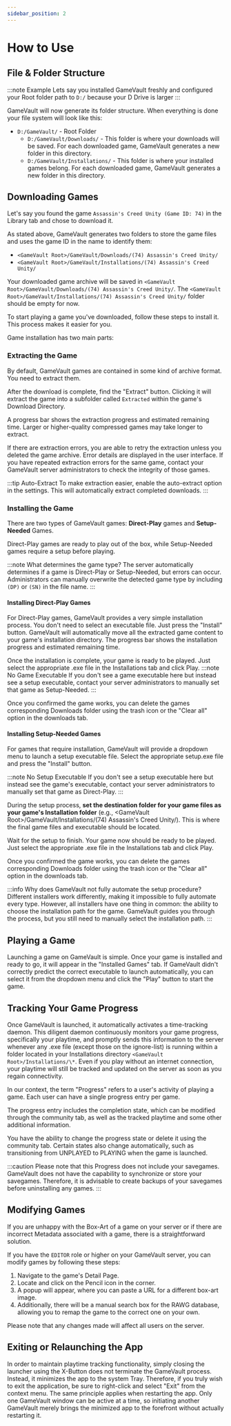 ```yaml
---
sidebar_position: 2
---
```


# How to Use

## File & Folder Structure

:::note Example
Lets say you installed GameVault freshly and configured your Root folder path to `D:/` because your D Drive is larger
:::

GameVault will now generate its folder structure. When everything is done your file system will look like this:

- `D:/GameVault/` - Root Folder
  - `D:/GameVault/Downloads/` - This folder is where your downloads will be saved. For each downloaded game, GameVault generates a new folder in this directory.
  - `D:/GameVault/Installations/` - This folder is where your installed games belong. For each downloaded game, GameVault generates a new folder in this directory.

## Downloading Games

Let's say you found the game `Assassin's Creed Unity (Game ID: 74)` in the Library tab and chose to download it.

As stated above, GameVault generates two folders to store the game files and uses the game ID in the name to identify them:

- `<GameVault Root>/GameVault/Downloads/(74) Assassin's Creed Unity/`
- `<GameVault Root>/GameVault/Installations/(74) Assassin's Creed Unity/`

Your downloaded game archive will be saved in `<GameVault Root>/GameVault/Downloads/(74) Assassin's Creed Unity/`. The `<GameVault Root>/GameVault/Installations/(74) Assassin's Creed Unity/` folder should be empty for now.

To start playing a game you've downloaded, follow these steps to install it. This process makes it easier for you.

Game installation has two main parts:

### Extracting the Game

By default, GameVault games are contained in some kind of archive format. You need to extract them.

After the download is complete, find the "Extract" button. Clicking it will extract the game into a subfolder called `Extracted` within the game's Download Directory.

A progress bar shows the extraction progress and estimated remaining time. Larger or higher-quality compressed games may take longer to extract.

If there are extraction errors, you are able to retry the extraction unless you deleted the game archive. Error details are displayed in the user interface. If you have repeated extraction errors for the same game, contact your GameVault server administrators to check the integrity of those games.

:::tip Auto-Extract
To make extraction easier, enable the auto-extract option in the settings. This will automatically extract completed downloads.
:::

### Installing the Game

There are two types of GameVault games: **Direct-Play** games and **Setup-Needed** Games.

Direct-Play games are ready to play out of the box, while Setup-Needed games require a setup before playing.

:::note What determines the game type?
The server automatically determines if a game is Direct-Play or Setup-Needed, but errors can occur. Administrators can manually overwrite the detected game type by including `(DP)` or `(SN)` in the file name.
:::

#### Installing Direct-Play Games

For Direct-Play games, GameVault provides a very simple installation process. You don't need to select an executable file. Just press the "Install" button. GameVault will automatically move all the extracted game content to your game's installation directory. The progress bar shows the installation progress and estimated remaining time.

Once the installation is complete, your game is ready to be played. Just select the appropriate .exe file in the Installations tab and click Play.
:::note No Game Executable
If you don't see a game executable here but instead see a setup executable, contact your server administrators to manually set that game as Setup-Needed.
:::

Once you confirmed the game works, you can delete the games corresponding Downloads folder using the trash icon or the "Clear all" option in the downloads tab.

#### Installing Setup-Needed Games

For games that require installation, GameVault will provide a dropdown menu to launch a setup executable file. Select the appropriate setup.exe file and press the "Install" button.

:::note No Setup Executable
If you don't see a setup executable here but instead see the game's executable, contact your server administrators to manually set that game as Direct-Play.
:::

During the setup process, **set the destination folder for your game files as your game's Installation folder** (e.g., \<GameVault Root\>/GameVault/Installations/(74) Assassin's Creed Unity/). This is where the final game files and executable should be located.

Wait for the setup to finish. Your game now should be ready to be played. Just select the appropriate .exe file in the Installations tab and click Play.

Once you confirmed the game works, you can delete the games corresponding Downloads folder using the trash icon or the "Clear all" option in the downloads tab.

:::info Why does GameVault not fully automate the setup procedure?
Different installers work differently, making it impossible to fully automate every type. However, all installers have one thing in common: the ability to choose the installation path for the game. GameVault guides you through the process, but you still need to manually select the installation path.
:::

## Playing a Game

Launching a game on GameVault is simple. Once your game is installed and ready to go, it will appear in the "Installed Games" tab. If GameVault didn't correctly predict the correct executable to launch automatically, you can select it from the dropdown menu and click the "Play" button to start the game.

## Tracking Your Game Progress

Once GameVault is launched, it automatically activates a time-tracking daemon. This diligent daemon continuously monitors your game progress, specifically your playtime, and promptly sends this information to the server whenever any .exe file (except those on the ignore-list) is running within a folder located in your Installations directory `<GameVault Root>/Installations/\*`. Even if you play without an internet connection, your playtime will still be tracked and updated on the server as soon as you regain connectivity.

In our context, the term "Progress" refers to a user's activity of playing a game. Each user can have a single progress entry per game.

The progress entry includes the completion state, which can be modified through the community tab, as well as the tracked playtime and some other additional information.

You have the ability to change the progress state or delete it using the community tab. Certain states also change automatically, such as transitioning from UNPLAYED to PLAYING when the game is launched.

:::caution
Please note that this Progress does not include your savegames. GameVault does not have the capability to synchronize or store your savegames. Therefore, it is advisable to create backups of your savegames before uninstalling any games.
:::

## Modifying Games

If you are unhappy with the Box-Art of a game on your server or if there are incorrect Metadata associated with a game, there is a straightforward solution.

If you have the `EDITOR` role or higher on your GameVault server, you can modify games by following these steps:

1. Navigate to the game's Detail Page.
2. Locate and click on the Pencil icon in the corner.
3. A popup will appear, where you can paste a URL for a different box-art image.
4. Additionally, there will be a manual search box for the RAWG database, allowing you to remap the game to the correct one on your own.

Please note that any changes made will affect all users on the server.

## Exiting or Relaunching the App

In order to maintain playtime tracking functionality, simply closing the launcher using the X-Button does not terminate the GameVault process. Instead, it minimizes the app to the system Tray. Therefore, if you truly wish to exit the application, be sure to right-click and select "Exit" from the context menu. The same principle applies when restarting the app. Only one GameVault window can be active at a time, so initiating another GameVault merely brings the minimized app to the forefront without actually restarting it.
